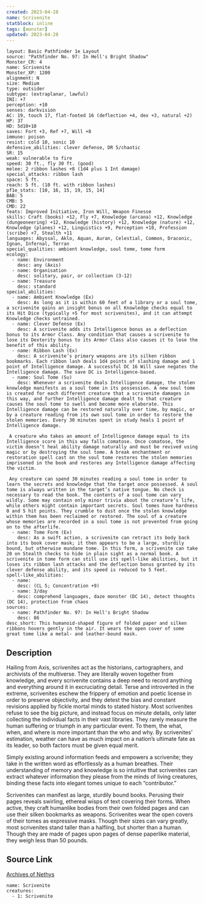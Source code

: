 ```yaml
---
created: 2023-04-28
name: Scrivenite
statblock: inline
tags: [monster]
updated: 2023-04-28
---
```

```statblock
layout: Basic Pathfinder 1e Layout
source: "Pathfinder No. 97: In Hell's Bright Shadow"
Monster_CR: 4
name: Scrivenite
Monster_XP: 1200
alignment: N
size: Medium
type: outsider
subtype: (extraplanar, lawful)
INI: +7
perception: +10
senses: darkvision
AC: 19, touch 17, flat-footed 16 (deflection +4, dex +3, natural +2)
HP: 37
HD: 5d10+10
saves: Fort +3, Ref +7, Will +8
immune: poison
resist: cold 10, sonic 10
defensive_abilities: clever defense, DR 5/chaotic
SR: 15
weak: vulnerable to fire
speed: 30 ft., fly 30 ft. (good)
melee: 2 ribbon lashes +8 (1d4 plus 1 Int damage)
special_attacks: ribbon lash
space: 5 ft.
reach: 5 ft. (10 ft. with ribbon lashes)
pf1e_stats: [10, 16, 15, 19, 15, 14]
BAB: 5
CMB: 5
CMD: 22
feats: Improved Initiative, Iron Will, Weapon Finesse
skills: Craft (books) +12, Fly +7, Knowledge (arcana) +12, Knowledge (dungeoneering) +12, Knowledge (history) +12, Knowledge (nature) +12, Knowledge (planes) +12, Linguistics +9, Perception +10, Profession (scribe) +7, Stealth +11
languages: Abyssal, Aklo, Aquan, Auran, Celestial, Common, Draconic, Ignan, Infernal, Terran
special_qualities: ambient knowledge, soul tome, tome form
ecology:
  - name: Environment
    desc: any (Axis)
  - name: Organisation
    desc: solitary, pair, or collection (3-12)
  - name: Treasure
    desc: standard
special_abilities:
  - name: Ambient Knowledge (Ex)
    desc: As long as it is within 60 feet of a library or a soul tome, a scrivenite gains an insight bonus on all Knowledge checks equal to its Hit Dice (typically +5 for most scrivenites), and it can attempt Knowledge checks untrained.
  - name: Clever Defense (Ex)
    desc: A scrivenite adds its Intelligence bonus as a deflection bonus to its Armor Class. Any condition that causes a scrivenite to lose its Dexterity bonus to its Armor Class also causes it to lose the benefit of this ability.
  - name: Ribbon Lash (Ex)
    desc: A scrivenite’s primary weapons are its silken ribbon bookmarks. Each ribbon lash deals 1d4 points of slashing damage and 1 point of Intelligence damage. A successful DC 16 Will save negates the Intelligence damage. The save DC is Intelligence-based.
  - name: Soul Tome (Su)
    desc: Whenever a scrivenite deals Intelligence damage, the stolen knowledge manifests as a soul tome in its possession. A new soul tome is created for each different creature that a scrivenite damages in this way, and further Intelligence damage dealt to that creature causes the soul tome to swell and become more elaborate. This Intelligence damage can be restored naturally over time, by magic, or by a creature reading from its own soul tome in order to restore the stolen memories. Every 30 minutes spent in study heals 1 point of Intelligence damage.

 A creature who takes an amount of Intelligence damage equal to its Intelligence score in this way falls comatose. Once comatose, the victim doesn’t heal ability damage naturally and must be revived using magic or by destroying the soul tome. A break enchantment or restoration spell cast on the soul tome restores the stolen memories imprisoned in the book and restores any Intelligence damage affecting the victim.

 Any creature can spend 30 minutes reading a soul tome in order to learn the secrets and knowledge that the target once possessed. A soul tome is always written in the target’s native tongue. No check is necessary to read the book. The contents of a soul tome can vary wildly. Some may contain only minor trivia about the creature’s life, while others might contain important secrets. Soul tomes have hardness 0 and 5 hit points. They crumble to dust once the stolen knowledge within them has been reclaimed or restored. The soul of a creature whose memories are recorded in a soul tome is not prevented from going on to the afterlife.
  - name: Tome Form (Ex)
    desc: As a swift action, a scrivenite can retract its body back into its book cover mask; it then appears to be a large, sturdily bound, but otherwise mundane tome. In this form, a scrivenite can take 20 on Stealth checks to hide in plain sight as a normal book. A scrivenite in tome form can still use its spell-like abilities, but it loses its ribbon lash attacks and the deflection bonus granted by its clever defense ability, and its speed is reduced to 5 feet.
spell-like_abilities:
  - name:
    desc: (CL 5; Concentration +9)
  - name: 3/day
    desc: comprehend languages, daze monster (DC 14), detect thoughts (DC 14), protection from chaos
sources:
  - name: Pathfinder No. 97: In Hell's Bright Shadow
    desc: 86
desc_short: This humanoid-shaped figure of folded paper and silken ribbons hovers gently in the air. It wears the open cover of some great tome like a metal- and leather-bound mask.
```
## Description
Hailing from Axis, scrivenites act as the historians, cartographers, and archivists of the multiverse. They are literally woven together from knowledge, and every scrivenite contains a deep need to record anything and everything around it in excruciating detail. Terse and introverted in the extreme, scrivenites eschew the frippery of emotion and poetic license in order to preserve objectivity, and they detest the bias and constant revisions applied by fickle mortal minds to stated history. Most scrivenites refuse to see the big picture, and instead focus on minute details, only later collecting the individual facts in their vast libraries. They rarely measure the human suffering or triumph in any particular event. To them, the what, when, and where is more important than the who and why. By scrivenites’ estimation, weather can have as much impact on a nation’s ultimate fate as its leader, so both factors must be given equal merit.

Simply existing around information feeds and empowers a scrivenite; they take in the written word as effortlessly as a human breathes. Their understanding of memory and knowledge is so intuitive that scrivenites can extract whatever information they please from the minds of living creatures, binding these facts into elegant tomes unique to each “contributor.”

Scrivenites can manifest as large, sturdily bound books. Perusing their pages reveals swirling, ethereal wisps of text covering their forms. When active, they craft humanlike bodies from their own folded pages and can use their silken bookmarks as weapons. Scrivenites wear the open covers of their tomes as expressive masks. Though their sizes can vary greatly, most scrivenites stand taller than a halfling, but shorter than a human. Though they are made of pages upon pages of dense paperlike material, they weigh less than 50 pounds.
## Source Link
[Archives of Nethys](https://aonprd.com/MonsterDisplay.aspx?ItemName=Scrivenite)
```encounter-table
name: Scrivenite
creatures:
  - 1: Scrivenite
```
